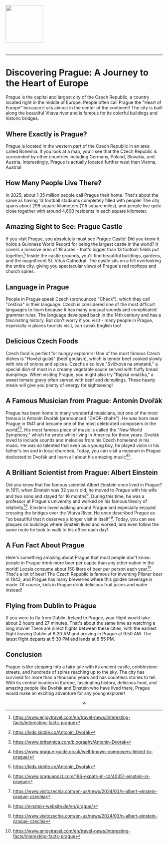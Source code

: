 <img src="https://r2cdn.perplexity.ai/pplx-full-logo-primary-dark%402x.png" class="logo" width="120"/>

# 

---

# Discovering Prague: A Journey to the Heart of Europe

Prague is the capital and largest city of the Czech Republic, a country located right in the middle of Europe. People often call Prague the "Heart of Europe" because it sits almost in the center of the continent! The city is built along the beautiful Vltava river and is famous for its colorful buildings and historic bridges.

## Where Exactly is Prague?

Prague is located in the western part of the Czech Republic in an area called Bohemia. If you look at a map, you'll see that the Czech Republic is surrounded by other countries including Germany, Poland, Slovakia, and Austria. Interestingly, Prague is actually located further west than Vienna, Austria!

## How Many People Live There?

In 2025, about 1.35 million people call Prague their home. That's about the same as having 13 football stadiums completely filled with people! The city spans about 298 square kilometers (115 square miles), and people live quite close together with around 4,600 residents in each square kilometer.

## Amazing Sight to See: Prague Castle

If you visit Prague, you absolutely must see Prague Castle! Did you know it holds a Guinness World Record for being the largest castle in the world? It covers a massive area of 18 acres - that's bigger than 13 football fields put together[^9]! Inside the castle grounds, you'll find beautiful buildings, gardens, and the magnificent St. Vitus Cathedral. The castle sits on a hill overlooking the entire city, giving you spectacular views of Prague's red rooftops and church spires.

## Language in Prague

People in Prague speak Czech (pronounced "Check"), which they call "čeština" in their language. Czech is considered one of the most difficult languages to learn because it has many unusual sounds and complicated grammar rules. The language developed back in the 14th century and has a fascinating history. But don't worry if you visit - many people in Prague, especially in places tourists visit, can speak English too!

## Delicious Czech Foods

Czech food is perfect for hungry explorers! One of the most famous Czech dishes is "Hovězí guláš" (beef goulash), which is tender beef cooked slowly with lots of onions and spices. Czechs also love "Svíčková na smetaně," a special dish of meat in a creamy vegetable sauce served with fluffy bread dumplings. When visiting Prague, you might also try "Rajská omáčka," a sweet tomato gravy often served with beef and dumplings. These hearty meals will give you plenty of energy for sightseeing!

## A Famous Musician from Prague: Antonín Dvořák

Prague has been home to many wonderful musicians, but one of the most famous is Antonín Dvořák (pronounced "DVOR-zhahk"). He was born near Prague in 1841 and became one of the most celebrated composers in the world[^10][^15]. His most famous piece of music is called the "New World Symphony," which he wrote while living in America for three years. Dvořák loved to include sounds and melodies from his Czech homeland in his music. He was so talented that even as a young boy, he played violin in his father's inn and in local churches. Today, you can visit a museum in Prague dedicated to Dvořák and learn all about his amazing music[^7][^10].

## A Brilliant Scientist from Prague: Albert Einstein

Did you know that the famous scientist Albert Einstein once lived in Prague? In 1911, when Einstein was 32 years old, he moved to Prague with his wife and two sons and stayed for 16 months[^16]. During this time, he was a professor at Prague's university and worked on his famous theory of relativity[^5][^14]. Einstein loved walking around Prague and especially enjoyed crossing the bridges over the Vltava River. He once described Prague as "so beautiful that it deserves a longer visit in itself"[^5]. Today, you can see plaques on buildings where Einstein lived and worked, and even follow the same route he took to walk to his office each day!

## A Fun Fact About Prague

Here's something amazing about Prague that most people don't know: people in Prague drink more beer per capita than any other nation in the world! Locals consume about 150 liters of beer per person each year[^9]. That's a lot of beer! The Czech Republic is famous for inventing Pilsner beer in 1842, and Prague has many breweries where this golden beverage is made. Of course, kids in Prague drink delicious fruit juices and water instead!

## Flying from Dublin to Prague

If you were to fly from Dublin, Ireland to Prague, your flight would take about 2 hours and 27 minutes. That's about the same time as watching a long movie! There are direct flights between these cities, with the earliest flight leaving Dublin at 6:20 AM and arriving in Prague at 9:50 AM. The latest flight departs at 5:30 PM and lands at 8:55 PM.

## Conclusion

Prague is like stepping into a fairy tale with its ancient castle, cobblestone streets, and hundreds of spires reaching up to the sky. The city has survived for more than a thousand years and has countless stories to tell. With its central location in Europe, fascinating history, delicious food, and amazing people like Dvořák and Einstein who have lived there, Prague would make an exciting adventure for any young explorer!

<div style="text-align: center">⁂</div>

[^1]: https://www.expats.cz/czech-news/article/prague-uncovered-from-mozart-to-radiohead-the-city-has-long-attracted-musicians

[^2]: https://www.praguego.com/curiosities/famous-praguers-volume-2-scientific-minds/

[^3]: https://conference.eurostarsoftwaretesting.com/30-fast-facts-about-prague/

[^4]: https://makingmusicfun.net/htm/f_mmf_music_library/hey-kids-meet-anton-dvorak

[^5]: https://www.visitczechia.com/en-us/news/2024/03/n-albert-einstein-prague-czechia

[^6]: https://kidpassage.com/en/activity/czech-republic/prague/prague-astronomical-clock

[^7]: https://www.prague-guide.co.uk/well-known-composers-linked-to-prague/

[^8]: https://utf.mff.cuni.cz/Relativity/History.htm

[^9]: https://www.enjoytravel.com/en/travel-news/interesting-facts/interesting-facts-prague

[^10]: https://kids.kiddle.co/Antonín_Dvořák

[^11]: https://www.unexpectedtraveller.com/einstein-in-prague/

[^12]: https://www.astronomy.com/science/the-secrets-and-scandal-of-the-prague-astronomical-clock/

[^13]: https://www.allmusic.com/birthplace/prague-czech-republic-mz0000007610

[^14]: https://einstein-website.de/en/prague/

[^15]: https://www.britannica.com/biography/Antonin-Dvorak

[^16]: https://www.praguepost.com/166-expats-in-cz/40351-einstein-in-prague

[^17]: https://worldcitytrail.com/2024/09/23/fun-facts-about-prague/

[^18]: https://praguehints.com/czech-music-culre-8-most-famous-czech-singers/

[^19]: https://www.visitczechia.com/en-us/news/2021/03/n-czech-scientific-discoveries

[^20]: https://www.czechuniversities.com/article/fun-facts-about-prague

[^21]: https://www.pragueticketoffice.com/info/composers-and-prague/

[^22]: https://en.wikipedia.org/wiki/Category:Scientists_from_Prague

[^23]: https://www.st-christophers.co.uk/travel-blog/cool-facts-you-probably-didnt-know-about-prague/

[^24]: https://www.last.fm/tag/prague/artists

[^25]: https://en.wikipedia.org/wiki/List_of_people_from_Prague

[^26]: https://prague.eu/en/facts-figures/

[^27]: https://en.wikipedia.org/wiki/Category:Musicians_from_Prague

[^28]: https://prague.eu/en/home/discover/prague-phenomenon/prague-stories/a-white-unicorn-of-science/

[^29]: https://en.wikipedia.org/wiki/Prague_astronomical_clock

[^30]: https://mocomi.com/antonin-dvorak/

[^31]: https://www.tripadvisor.ie/Restaurant_Review-g274707-d1060676-Reviews-Einstein-Prague_Bohemia.html

[^32]: https://www.getreadyforadventure.com/prague-astronomical-clock-orloj-history-and-interesting-facts/

[^33]: https://kids.britannica.com/students/article/Antonín-Dvořák/274094

[^34]: https://www.praguejourneys.com/travelog/qs-and-as-about-astronomical-clock

[^35]: https://www.antonin-dvorak.cz/en/life/biography/

[^36]: https://www.expats.cz/czech-news/article/what-einstein-loved-about-prague

[^37]: https://kids.kiddle.co/Astronomical_clock

[^38]: https://www.classicsforkids.com/podcast/antonin-dvorak-1-about-antonin-dvorak/

[^39]: https://kids.kiddle.co/Albert_Einstein

